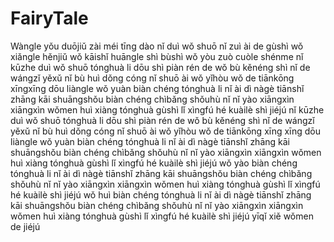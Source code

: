 # FairyTale

Wàngle yǒu duōjiǔ zài méi tīng dào nǐ
duì wǒ shuō nǐ zuì ài de gùshì
wǒ xiǎngle hěnjiǔ wǒ kāishǐ huāngle
shì bùshì wǒ yòu zuò cuòle shénme
nǐ kūzhe duì wǒ shuō
tónghuà li dōu shì piàn rén de
wǒ bù kěnéng shì nǐ de wángzǐ
yěxǔ nǐ bù huì dǒng
cóng nǐ shuō ài wǒ yǐhòu
wǒ de tiānkōng xīngxīng dōu liàngle
wǒ yuàn biàn chéng tónghuà li
nǐ ài dì nàgè tiānshǐ
zhāng kāi shuāngshǒu
biàn chéng chìbǎng shǒuhù nǐ
nǐ yào xiāngxìn
xiāngxìn wǒmen huì xiàng tónghuà gùshì lǐ
xìngfú hé kuàilè shì jiéjú
nǐ kūzhe duì wǒ shuō
tónghuà li dōu shì piàn rén de
wǒ bù kěnéng shì nǐ de wángzǐ
yěxǔ nǐ bù huì dǒng
cóng nǐ shuō ài wǒ yǐhòu
wǒ de tiānkōng xīng xīng dōu liàngle
wǒ yuàn biàn chéng tónghuà li
nǐ ài dì nàgè tiānshǐ
zhāng kāi shuāngshǒu biàn chéng chìbǎng shǒuhù nǐ
nǐ yào xiāngxìn
xiāngxìn wǒmen huì xiàng tónghuà gùshì lǐ
xìngfú hé kuàilè shì jiéjú
wǒ yào biàn chéng tónghuà li
nǐ ài dì nàgè tiānshǐ
zhāng kāi shuāngshǒu
biàn chéng chìbǎng shǒuhù nǐ
nǐ yào xiāngxìn
xiāngxìn wǒmen huì xiàng tónghuà gùshì lǐ
xìngfú hé kuàilè shì jiéjú
wǒ huì biàn chéng tónghuà li
nǐ ài dì nàgè tiānshǐ
zhāng kāi shuāngshǒu
biàn chéng chìbǎng shǒuhù nǐ
nǐ yào xiāngxìn
xiāngxìn wǒmen huì xiàng tónghuà gùshì lǐ
xìngfú hé kuàilè shì jiéjú
yīqǐ xiě wǒmen de jiéjú
